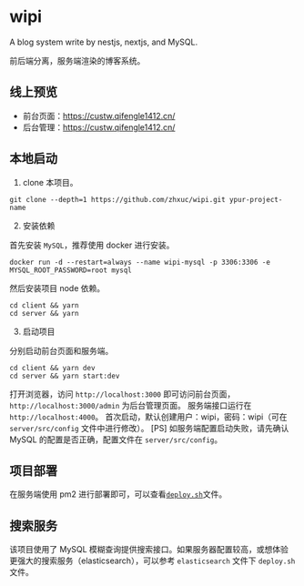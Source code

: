 # wipi

A blog system write by nestjs, nextjs, and MySQL.

前后端分离，服务端渲染的博客系统。

## 线上预览

- 前台页面：https://custw.qifengle1412.cn/
- 后台管理：https://custw.qifengle1412.cn/

## 本地启动

1. clone 本项目。

```shell
git clone --depth=1 https://github.com/zhxuc/wipi.git ypur-project-name
```

2. 安装依赖

首先安装 `MySQL`，推荐使用 docker 进行安装。

```shell
docker run -d --restart=always --name wipi-mysql -p 3306:3306 -e MYSQL_ROOT_PASSWORD=root mysql
```

然后安装项目 node 依赖。

```shell
cd client && yarn
cd server && yarn
```

3. 启动项目

分别启动前台页面和服务端。

```shell
cd client && yarn dev
cd server && yarn start:dev
```

打开浏览器，访问 `http://localhost:3000` 即可访问前台页面，`http://localhost:3000/admin` 为后台管理页面。
服务端接口运行在 `http://localhost:4000`。
首次启动，默认创建用户：wipi，密码：wipi（可在 `server/src/config` 文件中进行修改）。
[PS] 如服务端配置启动失败，请先确认 MySQL 的配置是否正确，配置文件在 `server/src/config`。

## 项目部署

在服务端使用 pm2 进行部署即可，可以查看[`deploy.sh`](./deploy.sh)文件。

## 搜索服务

该项目使用了 MySQL 模糊查询提供搜索接口。如果服务器配置较高，或想体验更强大的搜索服务（elasticsearch），可以参考 `elasticsearch` 文件下 `deploy.sh` 文件。
